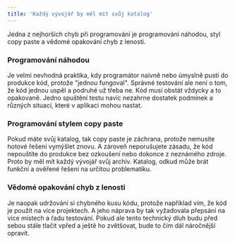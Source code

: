 ```yaml
---
title: 'Každý vývojář by měl mít svůj katalog'
---
```


Jedna z nejhorších chyb při programování je programování náhodou, styl copy paste a vědomé opakování chyb z lenosti.
### Programování náhodou
Je velmi nevhodná praktika, kdy programátor naivně nebo úmyslně pustí do produkce kód, protože "jednou fungoval". Správné testování ale není o tom, že kód jednou uspěl a podruhé už třeba ne. Kód musí obstát vždycky a to opakovaně. Jedno spuštění testu navíc nezahrne dostatek podmínek a různých situací, které v aplikaci mohou nastat.
### Programování stylem copy paste
Pokud máte svůj katalog, tak copy paste je záchrana, protože nemusíte hotové řešení vymýšlet znovu. A zároveň neporušujete zásadu, že kód nepouštíte do produkce bez ozkoušení nebo dokonce z neznámého zdroje. Proto by měl mít každý vývojář svůj archiv. Katalog, odkud může brát funkční a ověřené řešení na určitou problematiku.
### Vědomé opakování chyb z lenosti
Je naopak udržování si chybného kusu kódu, protože například vím, že kód je použit na více projektech. A jeho náprava by tak vyžadovala přepsání na více místech a řadu testování. Pokud ale tento technický dluh budu před sebou stále tlačit vpřed a ještě ho zvětšovat, bude to čím dál náročnější opravit.